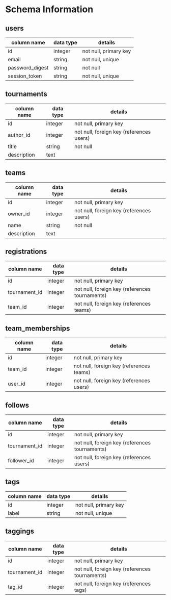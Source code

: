 # Schema Information

## users
column name     | data type | details
----------------|-----------|-----------------------
id              | integer   | not null, primary key
email           | string    | not null, unique
password_digest | string    | not null
session_token   | string    | not null, unique

## tournaments
column name  | data type | details
-------------|-----------|-----------------------
id           | integer   | not null, primary key
author_id    | integer   | not null, foreign key (references users)
title        | string    | not null
description  | text      |

## teams
column name | data type | details
------------|-----------|-----------------------
id          | integer   | not null, primary key
owner_id    | integer   | not null, foreign key (references users)
name        | string    | not null
description | text      |

## registrations
column name    | data type | details
---------------|-----------|-----------------------
id             | integer   | not null, primary key
tournament_id  | integer   | not null, foreign key (references tournaments)
team_id        | integer   | not null, foreign key (references teams)

## team_memberships
column name    | data type | details
---------------|-----------|-----------------------
id             | integer   | not null, primary key
team_id        | integer   | not null, foreign key (references teams)
user_id        | integer   | not null, foreign key (references users)

## follows
column name    | data type | details
---------------|-----------|-----------------------
id             | integer   | not null, primary key
tournament_id  | integer   | not null, foreign key (references tournaments)
follower_id    | integer   | not null, foreign key (references users)

## tags
column name | data type | details
------------|-----------|-----------------------
id          | integer   | not null, primary key
label       | string    | not null, unique

## taggings
column name    | data type | details
---------------|-----------|-----------------------
id             | integer   | not null, primary key
tournament_id  | integer   | not null, foreign key (references tournaments)
tag_id         | integer   | not null, foreign key (references tags)
